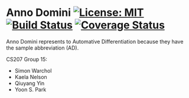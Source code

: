 # Anno Domini [![License: MIT](https://img.shields.io/badge/License-MIT-yellow.svg)](https://opensource.org/licenses/MIT) [![Build Status](https://travis-ci.org/anno-domini-207/cs207-FinalProject.svg?branch=master)](https://travis-ci.org/anno-domini-207/cs207-FinalProject.svg?branch=master) [![Coverage Status](https://codecov.io/gh/anno-domini-207/cs207-FinalProject/branch/master/graph/badge.svg)](https://codecov.io/gh/anno-domini-207/cs207-FinalProject)

Anno Domini represents to Automative Differentiation because they have the sample abbreviation (AD).

CS207 Group 15: 

- Simon Warchol 
- Kaela Nelson 
- Qiuyang Yin
- Yoon S. Park




